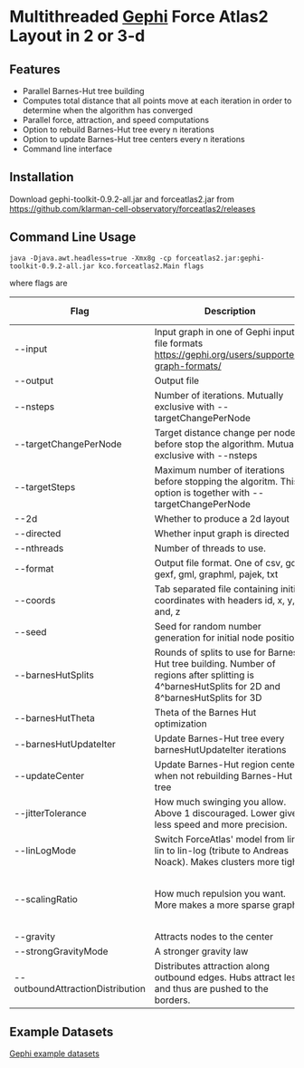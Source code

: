 # Multithreaded [Gephi](https://gephi.org/) Force Atlas2 Layout in 2 or 3-d

## Features

- Parallel Barnes-Hut tree building
- Computes total distance that all points move at each iteration in order to determine when the algorithm has converged
- Parallel force, attraction, and speed computations
- Option to rebuild Barnes-Hut tree every n iterations
- Option to update Barnes-Hut tree centers every n iterations
- Command line interface 

## Installation
Download gephi-toolkit-0.9.2-all.jar and forceatlas2.jar from https://github.com/klarman-cell-observatory/forceatlas2/releases


## Command Line Usage

```
java -Djava.awt.headless=true -Xmx8g -cp forceatlas2.jar:gephi-toolkit-0.9.2-all.jar kco.forceatlas2.Main flags 
```

where flags are

Flag | Description | Default Value
--- | --- | ---
--input | Input graph in one of Gephi input file formats https://gephi.org/users/supported-graph-formats/ |
--output | Output file | 
--nsteps | Number of iterations. Mutually exclusive with --targetChangePerNode | 
--targetChangePerNode | Target distance change per node before stop the algorithm. Mutually exclusive with --nsteps | 
--targetSteps | Maximum number of iterations before stopping the algoritm. This option is together with --targetChangePerNode | 10000
--2d | Whether to produce a 2d layout | false
--directed | Whether input graph is directed | false
--nthreads | Number of threads to use. | All cores
--format | Output file format. One of csv, gdf, gexf, gml, graphml, pajek, txt | txt
--coords | Tab separated file containing initial coordinates with headers id, x, y, and, z | 
--seed | Seed for random number generation for initial node position | timestamp
--barnesHutSplits | Rounds of splits to use for Barnes-Hut tree building. Number of regions after splitting is 4^barnesHutSplits for 2D and 8^barnesHutSplits for 3D | 
--barnesHutTheta | Theta of the Barnes Hut optimization | 1.2
--barnesHutUpdateIter | Update Barnes-Hut tree every barnesHutUpdateIter iterations | 1
--updateCenter | Update Barnes-Hut region centers when not rebuilding Barnes-Hut tree | false
--jitterTolerance  | How much swinging you allow. Above 1 discouraged. Lower gives less speed and more precision. | 1.0
--linLogMode | Switch ForceAtlas' model from lin-lin to lin-log (tribute to Andreas Noack). Makes clusters more tight. | false
--scalingRatio | How much repulsion you want. More makes a more sparse graph | 2.0 if # nodes >= 100, otherwise 10.0
--gravity | Attracts nodes to the center | 1.0
--strongGravityMode | A stronger gravity law | false
--outboundAttractionDistribution | Distributes attraction along outbound edges. Hubs attract less and thus are pushed to the borders. | false


## Example Datasets
[Gephi example datasets](https://github.com/gephi/gephi/wiki/Datasets)

